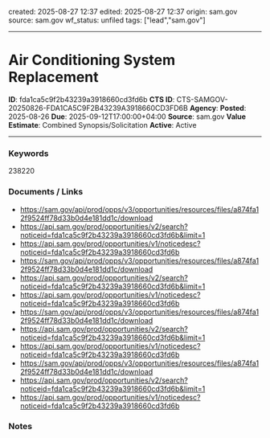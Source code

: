 created: 2025-08-27 12:37
edited: 2025-08-27 12:37
origin: sam.gov
source: sam.gov
wf_status: unfiled
tags: ["lead","sam.gov"]

---

# Air Conditioning System Replacement

**ID**: fda1ca5c9f2b43239a3918660cd3fd6b
**CTS ID**: CTS-SAMGOV-20250826-FDA1CA5C9F2B43239A3918660CD3FD6B
**Agency**: 
**Posted**: 2025-08-26
**Due**: 2025-09-12T17:00:00+04:00
**Source**: sam.gov
**Value Estimate**: Combined Synopsis/Solicitation
**Active**: Active

---

### Keywords
238220

### Documents / Links
- <https://sam.gov/api/prod/opps/v3/opportunities/resources/files/a874fa12f9524ff78d33b0d4e181dd1c/download>
- <https://api.sam.gov/prod/opportunities/v2/search?noticeid=fda1ca5c9f2b43239a3918660cd3fd6b&limit=1>
- <https://api.sam.gov/prod/opportunities/v1/noticedesc?noticeid=fda1ca5c9f2b43239a3918660cd3fd6b>
- <https://sam.gov/api/prod/opps/v3/opportunities/resources/files/a874fa12f9524ff78d33b0d4e181dd1c/download>
- <https://api.sam.gov/prod/opportunities/v2/search?noticeid=fda1ca5c9f2b43239a3918660cd3fd6b&limit=1>
- <https://api.sam.gov/prod/opportunities/v1/noticedesc?noticeid=fda1ca5c9f2b43239a3918660cd3fd6b>
- <https://sam.gov/api/prod/opps/v3/opportunities/resources/files/a874fa12f9524ff78d33b0d4e181dd1c/download>
- <https://api.sam.gov/prod/opportunities/v2/search?noticeid=fda1ca5c9f2b43239a3918660cd3fd6b&limit=1>
- <https://api.sam.gov/prod/opportunities/v1/noticedesc?noticeid=fda1ca5c9f2b43239a3918660cd3fd6b>
- <https://sam.gov/api/prod/opps/v3/opportunities/resources/files/a874fa12f9524ff78d33b0d4e181dd1c/download>
- <https://api.sam.gov/prod/opportunities/v2/search?noticeid=fda1ca5c9f2b43239a3918660cd3fd6b&limit=1>
- <https://api.sam.gov/prod/opportunities/v1/noticedesc?noticeid=fda1ca5c9f2b43239a3918660cd3fd6b>

### Notes

